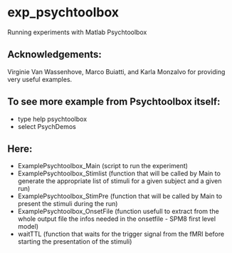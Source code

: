 # exp_psychtoolbox                                                           

Running experiments with Matlab Psychtoolbox

## Acknowledgements:
Virginie Van Wassenhove, Marco Buiatti, and Karla Monzalvo for providing very useful examples.

## To see more example from Psychtoolbox itself:
* type help psychtoolbox
* select PsychDemos

## Here:
* ExamplePsychtoolbox_Main (script to run the experiment)
* ExamplePsychtoolbox_Stimlist (function that will be called by Main to generate the appropriate list of stimuli for a given subject and a given run)
* ExamplePsychtoolbox_StimPre (function that will be called by Main to present the stimuli during the run)
* ExamplePsychtoolbox_OnsetFile (function usefull to extract from the whole output file the infos needed in the onsetfile - SPM8 first level model)
* waitTTL (function that waits for the trigger signal from the fMRI before starting the presentation of the stimuli)
